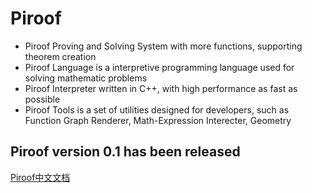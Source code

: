 # Piroof
- Piroof Proving and Solving System with more functions, supporting theorem creation 
- Piroof Language is a interpretive programming language used for solving mathematic problems
- Piroof Interpreter written in C++, with high performance as fast as possible
- Piroof Tools is a set of utilities designed for developers, such as Function Graph Renderer, Math-Expression Interecter, Geometry

## Piroof version 0.1 has been released
[Piroof中文文档](./Piroof中文文档.md)
